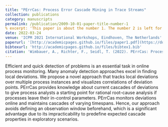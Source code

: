 ```yaml
---
title: "PErrCas: Process Error Cascade Mining in Trace Streams"
collection: publications
category: manuscripts
permalink: /publication/2009-10-01-paper-title-number-1
% excerpt: 'This paper is about the number 1. The number 2 is left for future work.'
date: 2022-03-24
venue: 'ICPM 2021 International Workshops, Eindhoven, The Netherlands'
paperurl: '[http://academicpages.github.io/files/paper1.pdf](https://doi.org/10.1007/978-3-030-98581-3_17)'
bibtexurl: 'http://academicpages.github.io/files/bibtex1.bib'
citation: 'Wimbauer, A., Richter, F., Seidl, T. (2022). PErrCas: Process Error Cascade Mining in Trace Streams. In: Munoz-Gama, J., Lu, X. (eds) Process Mining Workshops. ICPM 2021. Lecture Notes in Business Information Processing, vol 433. Springer, Cham. https://doi.org/10.1007/978-3-030-98581-3_17'
---
```

Efficient and quick detection of problems is an essential task in online process monitoring. Many anomaly detection approaches excel in finding local deviations. We propose a novel approach that tracks local deviations over multiple process instances and visualizes correlations of deviation points. PErrCas provides knowledge about current cascades of deviations to give process analysts a starting point for rational root-cause analysis if processes leave their in-control parameters. PErrCas monitors deviations online and maintains cascades of varying timespans. Hence, our approach avoids defining an observation window beforehand, which is a significant advantage due to its impracticability to predefine expected cascade properties in exploratory scenarios.


